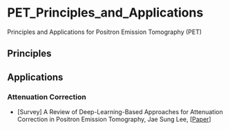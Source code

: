 # PET_Principles_and_Applications
Principles and Applications for Positron Emission Tomography (PET)


## Principles


## Applications 

### Attenuation Correction
* [Survey] A Review of Deep-Learning-Based Approaches for Attenuation Correction in Positron Emission Tomography, Jae Sung Lee, 
[[Paper](https://ieeexplore.ieee.org/stamp/stamp.jsp?arnumber=9143173&tag=1)] 







